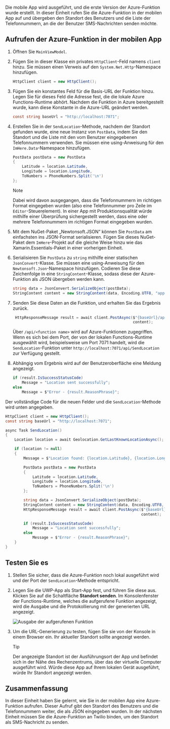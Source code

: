 Die mobile App wird ausgeführt, und die erste Version der Azure-Funktion wurde erstellt. In dieser Einheit rufen Sie die Azure-Funktion in der mobilen App auf und übergeben den Standort des Benutzers und die Liste der Telefonnummern, an die der Benutzer SMS-Nachrichten senden möchte.

## <a name="calling-the-azure-function-from-the-mobile-app"></a>Aufrufen der Azure-Funktion in der mobilen App

1. Öffnen Sie `MainViewModel`.

1. Fügen Sie in dieser Klasse ein privates `HttpClient`-Feld namens `client` hinzu. Sie müssen einen Verweis auf den `System.Net.Http`-Namespace hinzufügen.

    ```cs
    HttpClient client = new HttpClient();
    ```

1. Fügen Sie ein konstantes Feld für die Basis-URL der Funktion hinzu. Legen Sie für dieses Feld die Adresse fest, die die lokale Azure Functions-Runtime abhört. Nachdem die Funktion in Azure bereitgestellt wurde, kann diese Konstante in die Azure-URL geändert werden.

    ```cs
    const string baseUrl = "http://localhost:7071";
    ```

1. Erstellen Sie in der `SendLocation`-Methode, nachdem der Standort gefunden wurde, eine neue Instanz von `PostData`, indem Sie den Standort und die Liste mit den vom Benutzer eingegebenen Telefonnummern verwenden. Sie müssen eine using-Anweisung für den `ImHere.Data`-Namespace hinzufügen.

    ```cs
    PostData postData = new PostData
    {
        Latitude = location.Latitude,
        Longitude = location.Longitude,
        ToNumbers = PhoneNumbers.Split('\n')
    };
    ```

    > [!NOTE]
    > Dabei wird davon ausgegangen, dass die Telefonnummern im richtigen Format eingegeben wurden (also eine Telefonnummer pro Zeile im `Editor`-Steuerelement). In einer App mit Produktionsqualität würde mithilfe einer Überprüfung sichergestellt werden, dass eine oder mehrere Telefonnummern im richtigen Format eingegeben wurden.    
 

1. Mit dem NuGet-Paket „Newtonsoft.JSON“ können Sie `PostData` am einfachsten ins JSON-Format serialisieren. Fügen Sie dieses NuGet-Paket dem `ImHere`-Projekt auf die gleiche Weise hinzu wie das Xamarin.Essentials-Paket in einer vorherigen Einheit.

1. Serialisieren Sie `PostData` zu `string` mithilfe einer statischen `JsonConvert`-Klasse. Sie müssen eine using-Anweisung für den `Newtonsoft.Json`-Namespace hinzufügen. Codieren Sie diese Zeichenfolge in eine `StringContent`-Klasse, sodass diese der Azure-Funktion als JSON übergeben werden kann.

    ```cs
    string data = JsonConvert.SerializeObject(postData);
    StringContent content = new StringContent(data, Encoding.UTF8, "application/json");
    ```

1. Senden Sie diese Daten an die Funktion, und erhalten Sie das Ergebnis zurück.

   ```cs
    HttpResponseMessage result = await client.PostAsync($"{baseUrl}/api/SendLocation",
                                                        content);
   ```

   Über `/api/<function name>` wird auf Azure-Funktionen zugegriffen. Wenn es sich bei dem Port, der von der lokalen Functions-Runtime ausgewählt wird, beispielsweise um Port 7071 handelt, wird die `SendLocation`-Funktion unter `http://localhost:7071/api/SendLocation` zur Verfügung gestellt.

1. Abhängig vom Ergebnis wird auf der Benutzeroberfläche eine Meldung angezeigt.

    ```cs
    if (result.IsSuccessStatusCode)
        Message = "Location sent successfully";
    else
        Message = $"Error - {result.ReasonPhrase}";
    ```

Der vollständige Code für die neuen Felder und die `SendLocation`-Methode wird unten angegeben.

```cs
HttpClient client = new HttpClient();
const string baseUrl = "http://localhost:7071";

async Task SendLocation()
{
    Location location = await Geolocation.GetLastKnownLocationAsync();

    if (location != null)
    {
        Message = $"Location found: {location.Latitude}, {location.Longitude}.";

        PostData postData = new PostData
        {
            Latitude = location.Latitude,
            Longitude = location.Longitude,
            ToNumbers = PhoneNumbers.Split('\n')
        };

        string data = JsonConvert.SerializeObject(postData);
        StringContent content = new StringContent(data, Encoding.UTF8, "application/json");
        HttpResponseMessage result = await client.PostAsync($"{baseUrl}/api/SendLocation",
                                                            content);

        if (result.IsSuccessStatusCode)
            Message = "Location sent successfully";
        else
            Message = $"Error - {result.ReasonPhrase}";
    }
}
```

## <a name="testing-it-out"></a>Testen Sie es

1. Stellen Sie sicher, dass die Azure-Funktion noch lokal ausgeführt wird und der Port der `SendLocation`-Methode entspricht.

1. Legen Sie die UWP-App als Start-App fest, und führen Sie diese aus. Klicken Sie auf die Schaltfläche **Standort senden**. Im Konsolenfenster der Functions-Runtime, welches die aufgerufene Funktion angezeigt, wird die Ausgabe und die Protokollierung mit der generierten URL angezeigt.

    ![Ausgabe der aufgerufenen Funktion](../media/6-function-called.png)

1. Um die URL-Generierung zu testen, fügen Sie sie von der Konsole in einem Browser ein. Ihr aktueller Standort sollte angezeigt werden.

    > [!TIP]
    > Der angezeigte Standort ist der Ausführungsort der App und befindet sich in der Nähe des Rechenzentrums, über das der virtuelle Computer ausgeführt wird. Würde diese App auf Ihrem lokalen Gerät ausgeführt, würde Ihr Standort angezeigt werden.

## <a name="summary"></a>Zusammenfassung

In dieser Einheit haben Sie gelernt, wie Sie in der mobilen App eine Azure-Funktion aufrufen. Dieser Aufruf gibt den Standort des Benutzers und die Telefonnummern weiter, die als JSON eingegeben wurden. In der nächsten Einheit müssen Sie die Azure-Funktion an Twilio binden, um den Standort als SMS-Nachricht zu senden.